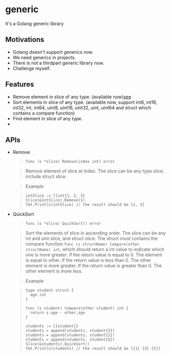 generic
=======

It's a Golang generic library

Motivations
-----------
*   Golang doesn't support generics now.
*   We need generics in projects. 
*   There is not a thirdpart generic library now.
*   Challenge myself.

Features
----------
*   Remove element in slice of any type. (available now)[see](#api-slice-remove)
*   Sort elements in slice of any type. (available now, support int8, int16, int32, int, int64, uint8, uint16, uint32, uint, uint64 and struct which contains a compare function)
*   Find element in slice of any type. 
*   


APIs
-----------
*   <a name="api-slice-remove" id="api-slice-remove">Remove</a>
    >`func (s *slice) Remove(index int) error`
 
    > Remove element of slice at index. The slice can be any type slice, include struct slice.
    
    > Example
    
    >```
    >intSlice := []int{1, 2, 3}
    >Slice(&intSlice).Remove(1)
    >fmt.Println(intSlice) // the result should be [1, 3]
    >```
    
*   QuickSort
    >`func (s *slice) QuickSort() error `
 
    > Sort the elements of slice in ascending order. The slice can be any int and uint slice, and struct slice.  The struct must contains the compare function `func (s structName) Compare(other structName) int`, which should return a int value to indicate which one is more greater. If the return value is equal to 0. The element is equal to other. If the return value is less than 0. The other element is more greater. If the return value is greater than 0. The other element is more less.
    
    > Example
    
    >```
    >type student struct {
    >   age int
    >}
    >
    >func (s student) Compare(other student) int {
    >   return s.age - other.age
    >}
    >
    >students := []student{}
    >students = append(students, student{3})
    >students = append(students, student{1})
    >students = append(students, student{5})
    >Slice(&students).QuickSort()
    >fmt.Println(students) // the result should be [{1} {3} {5}]
    >```
 